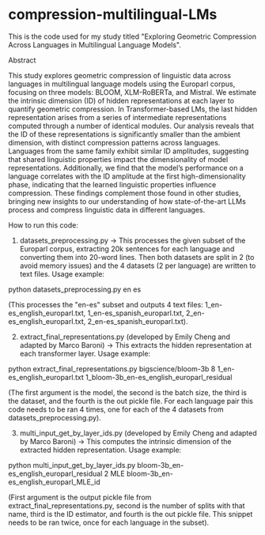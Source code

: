 # compression-multilingual-LMs

This is the code used for my study titled "Exploring Geometric Compression Across Languages in Multilingual Language Models".

Abstract

This study explores geometric compression of linguistic data across languages in multilingual language models using the Europarl corpus, focusing on three models: BLOOM, XLM-RoBERTa, and Mistral. We estimate the intrinsic dimension (ID) of hidden representations at each layer to quantify geometric compression. In Transformer-based LMs, the last hidden representation arises from a series of intermediate representations computed through a number of identical modules. Our analysis reveals that the ID of these representations is significantly smaller than the ambient dimension, with distinct compression patterns across languages. Languages from the same family exhibit similar ID amplitudes, suggesting that shared linguistic properties impact the dimensionality of model representations. Additionally, we find that the model’s performance on a language correlates with the ID amplitude at the first high-dimensionality phase, indicating that the learned linguistic properties influence compression. These findings complement those found in other studies, bringing new insights to our understanding of how state-of-the-art LLMs process and compress linguistic data in different languages.

How to run this code:

1. datasets_preprocessing.py -> This processes the given subset of the Europarl corpus, extracting 20k sentences for each language and converting them into 20-word lines. Then both datasets are split in 2 (to avoid memory issues) and the 4 datasets (2 per language) are written to text files. Usage example:

  python datasets_preprocessing.py en es
  
(This processes the "en-es" subset and outputs 4 text files: 1_en-es_english_europarl.txt, 1_en-es_spanish_europarl.txt, 2_en-es_english_europarl.txt, 2_en-es_spanish_europarl.txt).

2. extract_final_representations.py (developed by Emily Cheng and adapted by Marco Baroni) -> This extracts the hidden representation at each transformer layer. Usage example:

  python extract_final_representations.py bigscience/bloom-3b 8 1_en-es_english_europarl.txt 1_bloom-3b_en-es_english_europarl_residual
  
(The first argument is the model, the second is the batch size, the third is the dataset, and the fourth is the out pickle file. For each language pair this code needs to be ran 4 times, one for each of the 4 datasets from datasets_preprocessing.py).

3. multi_input_get_by_layer_ids.py (developed by Emily Cheng and adapted by Marco Baroni) -> This computes the intrinsic dimension of the extracted hidden representation. Usage example:

  python multi_input_get_by_layer_ids.py bloom-3b_en-es_english_europarl_residual 2 MLE bloom-3b_en-es_english_europarl_MLE_id
  
(First argument is the output pickle file from extract_final_representations.py, second is the number of splits with that name, third is the ID estimator, and fourth is the out pickle file. This snippet needs to be ran twice, once for each language in the subset).
